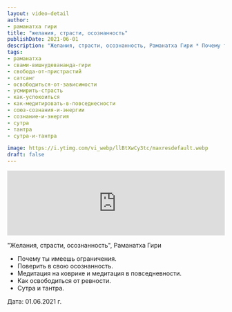 ```yaml
---
layout: video-detail
author:
- раманатха гири
title: "желания, страсти, осознанность"
publishDate: 2021-06-01
description: "Желания, страсти, осознанность, Раманатха Гири * Почему ты имеешь ограничения. * Поверить в свою осознанность. * Медитация на коврике и медитация в повседневности. * Как освободиться от ревности. * Сутра и тантра.   Дата  01.06.2021 г."
tags: 
- раманатха
- свами-вишнудевананда-гири
- свобода-от-пристрастий
- сатсанг
- освободиться-от-зависимости
- усмирить-страсть
- как-успокоиться
- как-медитировать-в-повседнесности
- союз-сознания-и-энергии
- сознание-и-энергия
- сутра
- тантра
- сутра-и-тантра

image: https://i.ytimg.com/vi_webp/llBtXwCy3tc/maxresdefault.webp
draft: false
---
```


<iframe width="100%" src="https://www.youtube.com/embed/llBtXwCy3tc" frameborder="0" allowfullscreen=""></iframe> 

 "Желания, страсти, осознанность", Раманатха Гири

* Почему ты имеешь ограничения.
* Поверить в свою осознанность.
* Медитация на коврике и медитация в повседневности.
* Как освободиться от ревности.
* Сутра и тантра.

  
 Дата: 01.06.2021 г.

  

 